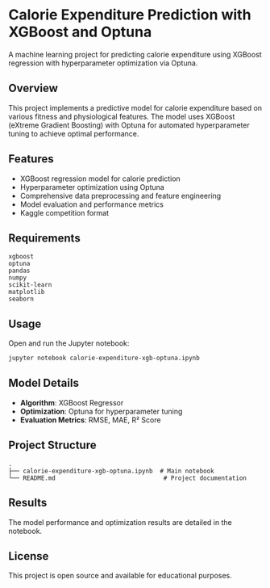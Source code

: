 # Calorie Expenditure Prediction with XGBoost and Optuna

A machine learning project for predicting calorie expenditure using XGBoost regression with hyperparameter optimization via Optuna.

## Overview

This project implements a predictive model for calorie expenditure based on various fitness and physiological features. The model uses XGBoost (eXtreme Gradient Boosting) with Optuna for automated hyperparameter tuning to achieve optimal performance.

## Features

- XGBoost regression model for calorie prediction
- Hyperparameter optimization using Optuna
- Comprehensive data preprocessing and feature engineering
- Model evaluation and performance metrics
- Kaggle competition format

## Requirements

```
xgboost
optuna
pandas
numpy
scikit-learn
matplotlib
seaborn
```

## Usage

Open and run the Jupyter notebook:
```bash
jupyter notebook calorie-expenditure-xgb-optuna.ipynb
```

## Model Details

- **Algorithm**: XGBoost Regressor
- **Optimization**: Optuna for hyperparameter tuning
- **Evaluation Metrics**: RMSE, MAE, R² Score

## Project Structure

```
.
├── calorie-expenditure-xgb-optuna.ipynb  # Main notebook
└── README.md                              # Project documentation
```

## Results

The model performance and optimization results are detailed in the notebook.

## License

This project is open source and available for educational purposes.
